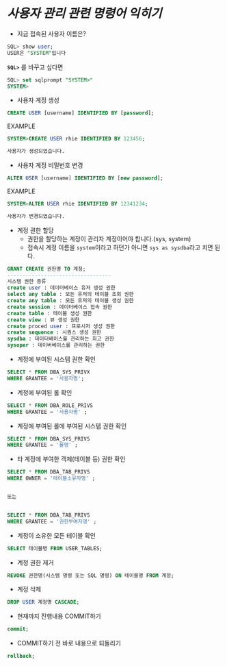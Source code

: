 # *사용자 관리 관련 명령어 익히기*
 - 지금 접속된 사용자 이름은?
```sql
SQL> show user;
USER은 "SYSTEM"입니다
```
**`SQL>`** 를 바꾸고 싶다면
```sql
SQL> set sqlprompt "SYSTEM>"
SYSTEM>
```
 - 사용자 계정 생성
```sql
CREATE USER [username] IDENTIFIED BY [password];
```
EXAMPLE
```sql
SYSTEM>CREATE USER rhie IDENTIFIED BY 123456;

사용자가 생성되었습니다.
```
 - 사용자 계정 비밀번호 변경
```sql
ALTER USER [username] IDENTIFIED BY [new password];
```
EXAMPLE
```sql
SYSTEM>ALTER USER rhie IDENTIFIED BY 12341234;

사용자가 변경되었습니다.
```

 - 계정 권한 할당
   - 권한을 할당하는 계정이 관리자 계정이어야 합니다.(sys, system)
   - 접속시 계정 이름을 `system`이라고 하던가 아니면 `sys as sysdba`라고 치면 된다.

```sql
GRANT CREATE 권한명 TO 계정;
----------------------------------
시스템 권한 종류
create user : 데이터베이스 유저 생성 권한
select any table : 모든 유저의 테이블 조회 권한
create any table : 모든 유저의 테이블 생성 권한
create session : 데이터베이스 접속 권한
create table : 테이블 생성 권한
create view : 뷰 생성 권한
create proced user : 프로시저 생성 권한
create sequence : 시퀀스 생성 권한
sysdba : 데이터베이스를 관리하는 최고 권한
sysoper : 데이버베이스를 관리하는 권한
```

 - 계정에 부여된 시스템 권한 확인
```sql
SELECT * FROM DBA_SYS_PRIVX
WHERE GRANTEE = '사용자명';
```
 - 계정에 부여된 롤 확인
```sql
SELECT * FROM DBA_ROLE_PRIVS
WHERE GRANTEE = '사용자명' ;
```
 - 계정에 부여된 롤에 부여된 시스템 권한 확인
```sql
SELECT * FROM DBA_SYS_PRIVS
WHERE GRANTEE = '롤명' ;
```
 - 타 계정에 부여한 객체(테이블 등) 권한 확인
```sql
SELECT * FROM DBA_TAB_PRIVS
WHERE OWNER = '테이블소유자명' ;


또는


SELECT * FROM DBA_TAB_PRIVS
WHERE GRANTEE = '권한부여자명' ;
```
 - 계정이 소유한 모든 테이블 확인
```sql
SELECT 테이블명 FROM USER_TABLES;
```

 - 계정 권한 제거
```sql
REVOKE 권한명(시스템 명령 또는 SQL 명령) ON 테이블명 FROM 계정;
```

 - 계정 삭제
```sql
DROP USER 계정명 CASCADE;
```
 - 현재까지 진행내용 COMMIT하기
```sql
commit;
```
 - COMMIT하기 전 바로 내용으로 되돌리기
```sql
rollback;
```